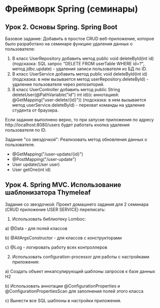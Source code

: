 # Фреймворк Spring (семинары)
## Урок 2. Основы Spring. Spring Boot

Базовое задание:
Добавить в простое CRUD веб-приложение, которое было разработано на семинаре функцию удаления данных о пользователе:
1) В класс UserRepository добавить метод public void deleteById(int id)(подсказка: SQL запрос "DELETE FROM userTable WHERE id=?", метод jdbc.update) - удаления записи пользователя из БД по ID.
2) В класс UserService добавить метод public void deleteById(int id)(подсказка: в нем вызывается метод userRepository.deleteById) - удаление пользователя через репозиторий.
3) В класс UserController добавить метод public String deleteUser(@PathVariable("id") int id)(с аннотацией: @GetMapping("user-delete/{id}")) (подсказка: в нем вызывается метод userService.deleteById) - перехват команды на удаление студента от браузера.

Если задание выполнено верно, то при запуске приложения по адресу http://localhost:8080/users будет работать кнопка удаления пользователя по ID.

Задание "со звездочкой":
Реализовать метод обновления данных о пользователе.
- @GetMapping("/user-update/{id}")
- @PostMapping("/user-update")
- User update(User user)
- User getOne(int id)

## Урок 4. Spring MVC. Использование шаблонизатора Thymeleaf

Задание со звездочкой:
Проект домашнего задания для 2 семинара (CRUD приложение USER SERVICE) переписать:
1. Использовать библиотеку Lomboc:

a) @Data - для полей классов

b) @AllArgsConstructor - для классов с конструкторами

c) @Log - логировать работу всех контроллеров

2. Использовать configuration-processor для работы с настройками приложения:

a) Создать объект инкапсулирующий шаблоны запросов к базе данных H2

b) Использовать аннотации @ConfigurationProperties и @ConfigurationPropertiesScan для заполнения полей этого класса

с) Вынести все SQL шаблоны в настройки приложения.


